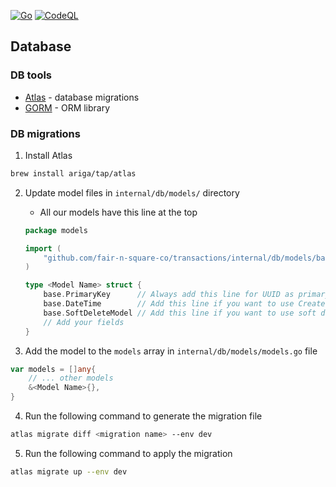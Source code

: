 [![Go](https://github.com/fair-n-square-co/transactions/actions/workflows/go.yml/badge.svg)](https://github.com/fair-n-square-co/transactions/actions/workflows/go.yml)
[![CodeQL](https://github.com/fair-n-square-co/transactions/actions/workflows/codeql.yml/badge.svg)](https://github.com/fair-n-square-co/transactions/actions/workflows/codeql.yml)


## Database

### DB tools

- [Atlas](https://atlasgo.io/guides/orms/gorm) - database migrations
- [GORM](https://gorm.io/docs/index.html) - ORM library

### DB migrations

1. Install Atlas
```bash
brew install ariga/tap/atlas
```

2. Update model files in `internal/db/models/` directory
   - All our models have this line at the top
    ```go
    package models

    import (
        "github.com/fair-n-square-co/transactions/internal/db/models/base"
    )

    type <Model Name> struct {
        base.PrimaryKey      // Always add this line for UUID as primary key
        base.DateTime        // Add this line if you want to use CreatedAt, UpdatedAt
        base.SoftDeleteModel // Add this line if you want to use soft delete
        // Add your fields
    }
    ```

3. Add the model to the `models` array in `internal/db/models/models.go` file
```go
var models = []any{
    // ... other models
    &<Model Name>{},
}
```
4. Run the following command to generate the migration file
```sh
atlas migrate diff <migration name> --env dev
```
5. Run the following command to apply the migration
```sh
atlas migrate up --env dev
```
